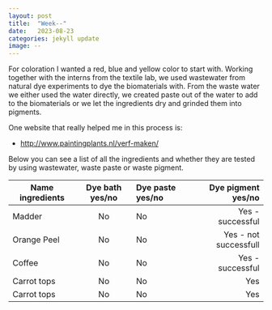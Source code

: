 ```yaml
---
layout: post
title:  "Week--"
date:   2023-08-23 
categories: jekyll update
image: --
---
```


For coloration I wanted a red, blue and yellow color to start with. Working together with the interns from the textile lab, we used wastewater from natural dye experiments to dye the biomaterials with. From the waste water we either used the water directly, we created paste out of the water to add to the biomaterials or we let the ingredients dry and grinded them into pigments. 

One website that really helped me in this process is:
- http://www.paintingplants.nl/verf-maken/

Below you can see a list of all the ingredients and whether they are tested by using wastewater, waste paste or waste pigment.  

Name ingredients   | Dye bath yes/no    | Dye paste yes/no   | Dye pigment yes/no     
------------------ | :----------------: | :----------------- | -----------------: 
Madder             | No                 | No                 | Yes - successful               
Orange Peel        | No                 | No                 | Yes - not successfull    
Coffee             | No                 | No                 | Yes - successful                
Carrot tops        | No                 | No                 | Yes      
Carrot tops        | No                 | No                 | Yes      